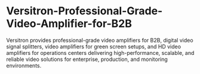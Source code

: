 # Versitron-Professional-Grade-Video-Amplifier-for-B2B
Versitron provides professional-grade video amplifiers for B2B, digital video signal splitters, video amplifiers for green screen setups, and HD video amplifiers for operations centers delivering high-performance, scalable, and reliable video solutions for enterprise, production, and monitoring environments.
